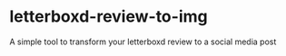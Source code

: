 # letterboxd-review-to-img
A simple tool to transform your letterboxd review to a social media post
